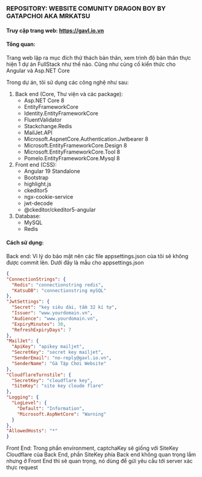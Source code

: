 ### REPOSITORY: WEBSITE COMUNITY DRAGON BOY BY GATAPCHOI AKA MRKATSU
#### Truy cập trang web: https://gavl.io.vn

#### Tổng quan:
Trang web lập ra mục đích thử thách bản thân, xem trình độ bản thân thực hiện 1 dự án FullStack như thế nào. Cũng như củng cố kiến thức cho Angular và Asp.NET Core

Trong dự án, tôi sử dụng các công nghệ như sau:
1. Back end (Core, Thư viện và các package):
   - Asp.NET Core 8
   - EntityFrameworkCore
   - Identity.EntityFrameworkCore
   - FluentValidator
   - Stackchange.Redis
   - MailJet.API
   - Microsoft.AspnetCore.Authentication.Jwtbearer 8
   - Microsoft.EntityFrameworkCore.Design 8
   - Microsoft.EntityFrameworkCore.Tool 8
   - Pomelo.EntityFrameworkCore.Mysql 8
2. Front end (CSS):
   - Angular 19 Standalone
   - Bootstrap
   - highlight.js
   - ckeditor5
   - ngx-cookie-service
   - jwt-decode
   - @ckeditor/ckeditor5-angular
3. Database:
   - MySQL
   - Redis
#### Cách sử dụng:
  Back end: Vì lý do bảo mật nên các file appsettings.json của tôi sẽ không được commit lên. Dưới đây là mẫu cho appsettings.json
  ```json
{
  "ConnectionStrings": {
    "Redis": "connectionstring redis",
    "KatsuDB": "connectionstring mySQL"
  },
  "JwtSettings": {
    "Secret": "key siêu dài, tầm 32 kí tự",
    "Issuer": "www.yourdomain.vn",
    "Audience": "www.yourdomain.vn",
    "ExpiryMinutes": 30,
    "RefreshExpiryDays": 7
  },
  "MailJet": {
    "ApiKey": "apikey mailjet",
    "SecretKey": "secret key mailjet",
    "SenderEmail": "no-reply@gavl.io.vn",
    "SenderName": "Gà Tập Chơi Website"
  },
  "CloudflareTurnstile": {
    "SecretKey": "cloudflare key",
    "SiteKey": "site key cloude flare"
  },
  "Logging": {
    "LogLevel": {
      "Default": "Information",
      "Microsoft.AspNetCore": "Warning"
    }
  },
  "AllowedHosts": "*"
}
  ```
Front End:
Trong phần environment, captchaKey sẽ giống với SiteKey Cloudflare của Back End, phần SiteKey phía Back end không quan trọng lắm nhưng ở Front End thì sẽ quan trọng, nó dùng để gửi yêu cầu tới server xác thực request

